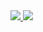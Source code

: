 <a href="https://codecov.io/gh/tony07/Testproject">
  <img src="https://codecov.io/gh/tony07/Testproject/branch/master/graph/badge.svg" />
</a>

<a href="https://codecov.io/gh/tony07/Testproject">
  <img src="https://codecov.io/gh/tony07/Testproject/branch/master/graphs/sunburst.svg" />
</a>
